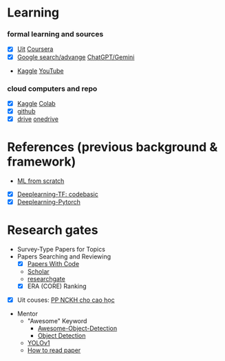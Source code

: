 # Learning
### formal learning and sources 
- [x] [Uit](https://courses.uit.edu.vn/)
  [Coursera](https://www.coursera.org/my-learning?myLearningTab=COMPLETED)
- [x] [Google search/advange]()  [ChatGPT/Gemini]() 
- [Kaggle](https://www.kaggle.com/learn)
  [YouTube](https://www.youtube.com/@QuanHoangNgoc-yu9uo/featured)
### cloud computers and repo 
- [x] [Kaggle](https://www.kaggle.com/work/code)
  [Colab](https://colab.research.google.com/)
- [x] [github](https://github.com/QuanHoangNgoc)
- [x] [drive](https://drive.google.com/drive/u/0/home)
  [onedrive](https://uithcm-my.sharepoint.com/personal/22521178_ms_uit_edu_vn/_layouts/15/onedrive.aspx?login_hint=22521178%40ms%2Euit%2Eedu%2Evn&view=0)

# References (previous background & framework) 
- [ML from scratch](https://www.youtube.com/watch?v=ngLyX54e1LU&list=PLqnslRFeH2Upcrywf-u2etjdxxkL8nl7E)
- [x] [Deeplearning-TF: codebasic](https://www.youtube.com/playlist?list=PLeo1K3hjS3uu7CxAacxVndI4bE_o3BDtO)
- [x] [Deeplearning-Pytorch](https://d2l.ai/chapter_introduction/index.html)

# Research gates 
- Survey-Type Papers for Topics
- Papers Searching and Reviewing
  - [x] [Papers With Code](https://paperswithcode.com/)
  - [Scholar](https://scholar.google.com.vn/)
  - [researchgate](https://github.com/QuanHoangNgoc/CS2205.CH1501/blob/main/README.md)
  - [x] ERA (CORE) Ranking
    
- [x] Uit couses: [PP NCKH cho cao học](https://github.com/QuanHoangNgoc/CS2205.CH1501)

- Mentor 
  - "Awesome" Keyword 
    - [Awesome-Object-Detection](https://github.com/daicoolb/Awesome-Object-Detections)
    - [Object Detection](https://github.com/amusi/awesome-object-detection)
  - [YOLOv1](https://arxiv.org/abs/1506.02640)
  - [How to read paper](http://ccr.sigcomm.org/online/files/p83-keshavA.pdf)
